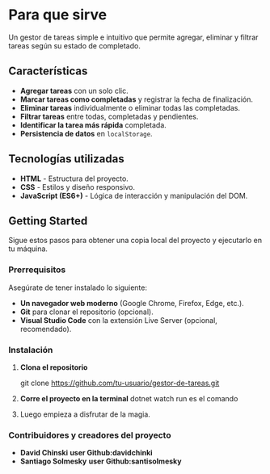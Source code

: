 # Para que sirve

Un gestor de tareas simple e intuitivo que permite agregar, eliminar y filtrar tareas según su estado de completado.  

##  Características  

-  **Agregar tareas** con un solo clic.  
-  **Marcar tareas como completadas** y registrar la fecha de finalización.  
-  **Eliminar tareas** individualmente o eliminar todas las completadas.  
-  **Filtrar tareas** entre todas, completadas y pendientes.  
-  **Identificar la tarea más rápida** completada.  
- **Persistencia de datos** en `localStorage`.  


##  Tecnologías utilizadas  

- **HTML** - Estructura del proyecto.  
- **CSS** - Estilos y diseño responsivo.  
- **JavaScript (ES6+)** - Lógica de interacción y manipulación del DOM.  

## Getting Started  

Sigue estos pasos para obtener una copia local del proyecto y ejecutarlo en tu máquina.  

### Prerrequisitos  

Asegúrate de tener instalado lo siguiente:  
- **Un navegador web moderno** (Google Chrome, Firefox, Edge, etc.).  
- **Git** para clonar el repositorio (opcional).  
- **Visual Studio Code** con la extensión Live Server (opcional, recomendado).  

### Instalación  

1. **Clona el repositorio**
   
   git clone https://github.com/tu-usuario/gestor-de-tareas.git

2. **Corre el proyecto en la terminal**
   dotnet watch run es el comando

3. Luego empieza a disfrutar de la magia.

### Contribuidores y creadores del proyecto

- **David Chinski**
  **user Github:davidchinki**
- **Santiago Solmesky**
   **user Github:santisolmesky**



